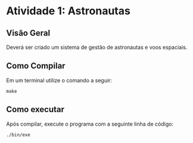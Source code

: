 # Atividade 1: Astronautas
## Visão Geral
Deverá ser criado um sistema de gestão de astronautas e voos espaciais.

## Como Compilar
Em um terminal utilize o comando a seguir:
```
make
```

## Como executar
Após compilar, execute o programa com a seguinte linha de código:
```
./bin/exe
```
